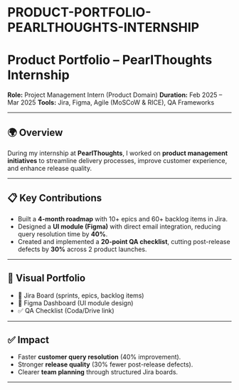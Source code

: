 # PRODUCT-PORTFOLIO-PEARLTHOUGHTS-INTERNSHIP

# Product Portfolio – PearlThoughts Internship

**Role:** Project Management Intern (Product Domain)
**Duration:** Feb 2025 – Mar 2025
**Tools:** Jira, Figma, Agile (MoSCoW & RICE), QA Frameworks

---

## 🌍 Overview
During my internship at **PearlThoughts**, I worked on **product management initiatives** to streamline delivery processes, improve customer experience, and enhance release quality.

---

## 📋 Key Contributions
- Built a **4-month roadmap** with 10+ epics and 60+ backlog items in Jira.
- Designed a **UI module (Figma)** with direct email integration, reducing query resolution time by **40%**.
- Created and implemented a **20-point QA checklist**, cutting post-release defects by **30%** across 2 product launches.

---

## 🎨 Visual Portfolio
- 📸 Jira Board (sprints, epics, backlog items)
- 🎨 Figma Dashboard (UI module design)
- ✅ QA Checklist (Coda/Drive link)

---

## ✅ Impact
- Faster **customer query resolution** (40% improvement).
- Stronger **release quality** (30% fewer post-release defects).
- Clearer **team planning** through structured Jira boards.

---
	
